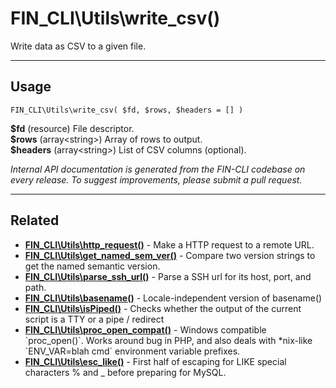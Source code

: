 # FIN_CLI\Utils\write_csv()

Write data as CSV to a given file.

***

## Usage

    FIN_CLI\Utils\write_csv( $fd, $rows, $headers = [] )

<div>
<strong>$fd</strong> (resource) File descriptor.<br />
<strong>$rows</strong> (array&lt;string&gt;) Array of rows to output.<br />
<strong>$headers</strong> (array&lt;string&gt;) List of CSV columns (optional).<br />
</div>


*Internal API documentation is generated from the FIN-CLI codebase on every release. To suggest improvements, please submit a pull request.*


***

## Related

<ul>



<li><strong><a href="https://make.wordpress.org/cli/handbook/internal-api/fin-cli-utils-http-request/">FIN_CLI\Utils\http_request()</a></strong> - Make a HTTP request to a remote URL.</li>


<li><strong><a href="https://make.wordpress.org/cli/handbook/internal-api/fin-cli-utils-get-named-sem-ver/">FIN_CLI\Utils\get_named_sem_ver()</a></strong> - Compare two version strings to get the named semantic version.</li>


<li><strong><a href="https://make.wordpress.org/cli/handbook/internal-api/fin-cli-utils-parse-ssh-url/">FIN_CLI\Utils\parse_ssh_url()</a></strong> - Parse a SSH url for its host, port, and path.</li>


<li><strong><a href="https://make.wordpress.org/cli/handbook/internal-api/fin-cli-utils-basename/">FIN_CLI\Utils\basename()</a></strong> - Locale-independent version of basename()</li>


<li><strong><a href="https://make.wordpress.org/cli/handbook/internal-api/fin-cli-utils-ispiped/">FIN_CLI\Utils\isPiped()</a></strong> - Checks whether the output of the current script is a TTY or a pipe / redirect</li>


<li><strong><a href="https://make.wordpress.org/cli/handbook/internal-api/fin-cli-utils-proc-open-compat/">FIN_CLI\Utils\proc_open_compat()</a></strong> - Windows compatible `proc_open()`. Works around bug in PHP, and also deals with *nix-like `ENV_VAR=blah cmd` environment variable prefixes.</li>


<li><strong><a href="https://make.wordpress.org/cli/handbook/internal-api/fin-cli-utils-esc-like/">FIN_CLI\Utils\esc_like()</a></strong> - First half of escaping for LIKE special characters % and _ before preparing for MySQL.</li>



</ul>


